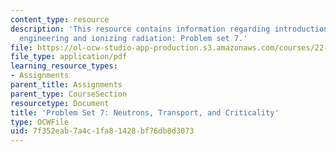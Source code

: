 ```yaml
---
content_type: resource
description: 'This resource contains information regarding introduction to nuclear
  engineering and ionizing radiation: Problem set 7.'
file: https://ol-ocw-studio-app-production.s3.amazonaws.com/courses/22-01-introduction-to-nuclear-engineering-and-ionizing-radiation-fall-2016/7f352eab7a4c1fa81428bf76db8d3073_MIT22_01F16_ProblemSet7.pdf
file_type: application/pdf
learning_resource_types:
- Assignments
parent_title: Assignments
parent_type: CourseSection
resourcetype: Document
title: 'Problem Set 7: Neutrons, Transport, and Criticality'
type: OCWFile
uid: 7f352eab-7a4c-1fa8-1428-bf76db8d3073
---
```


